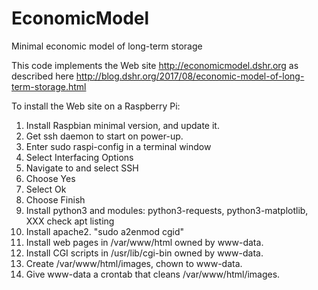 # EconomicModel
Minimal economic model of long-term storage

This code implements the Web site http://economicmodel.dshr.org as described here http://blog.dshr.org/2017/08/economic-model-of-long-term-storage.html

To install the Web site on a Raspberry Pi:
1. Install Raspbian minimal version, and update it.
2. Get ssh daemon to start on power-up.
3. Enter sudo raspi-config in a terminal window
4. Select Interfacing Options
5. Navigate to and select SSH
6. Choose Yes
7. Select Ok
8. Choose Finish
9. Install python3 and modules: python3-requests, python3-matplotlib, XXX check apt listing
10. Install apache2. "sudo a2enmod cgid"
11. Install web pages in /var/www/html owned by www-data.
12. Install CGI scripts in /usr/lib/cgi-bin owned by www-data.
13. Create /var/www/html/images, chown to www-data.
14. Give www-data a crontab that cleans /var/www/html/images.
